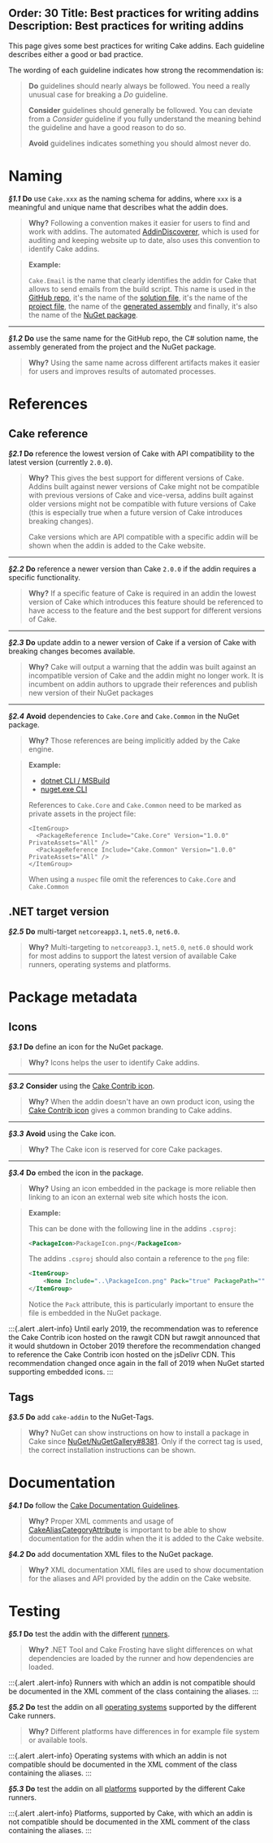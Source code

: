 Order: 30
Title: Best practices for writing addins
Description: Best practices for writing addins
---

This page gives some best practices for writing Cake addins.
Each guideline describes either a good or bad practice.

The wording of each guideline indicates how strong the recommendation is:

> **Do** guidelines should nearly always be followed.
> You need a really unusual case for breaking a _Do_ guideline.
>
> **Consider** guidelines should generally be followed.
> You can deviate from a _Consider_ guideline if you fully understand the meaning behind the guideline and have a good reason to do so.
>
> **Avoid** guidelines indicates something you should almost never do.

# Naming

**_§1.1_** **Do** use `Cake.xxx` as the naming schema for addins, where `xxx` is a meaningful and unique name that describes what the addin does.

> **Why?** Following a convention makes it easier for users to find and work with addins.
> The automated [AddinDiscoverer](https://github.com/cake-contrib/Cake.AddinDiscoverer), which is used for auditing and keeping website up to date, also uses this convention to identify Cake addins.

> **Example:**
>
> `Cake.Email` is the name that clearly identifies the addin for Cake that allows to send emails from the build script.
> This name is used in the [GitHub repo](https://github.com/cake-contrib/Cake.Email),
> it's the name of the [solution file](https://github.com/cake-contrib/Cake.Email/blob/develop/Source/Cake.Email.sln),
> it's the name of the [project file](https://github.com/cake-contrib/Cake.Email/blob/develop/Source/Cake.Email/Cake.Email.csproj),
> the name of the [generated assembly](https://github.com/cake-contrib/Cake.Email/blob/develop/Source/Cake.Email/Cake.Email.csproj#L10)
> and finally, it's also the name of the [NuGet package](https://www.nuget.org/packages/Cake.Email/).

----------------------------------------------------------------------------------------------------

**_§1.2_** **Do** use the same name for the GitHub repo, the C# solution name, the assembly generated from the project and the NuGet package.

> **Why?** Using the same name across different artifacts makes it easier for users and improves results of automated processes.

# References

## Cake reference

**_§2.1_** **Do** reference the lowest version of Cake with API compatibility to the latest version (currently `2.0.0`).

> **Why?** This gives the best support for different versions of Cake.
> Addins built against newer versions of Cake might not be compatible with previous versions of Cake and vice-versa,
> addins built against older versions might not be compatible with future versions of Cake (this is especially true when a future version of Cake introduces breaking changes).
>
> Cake versions which are API compatible with a specific addin will be shown when the addin is added to the Cake website.

----------------------------------------------------------------------------------------------------

**_§2.2_** **Do** reference a newer version than Cake `2.0.0` if the addin requires a specific functionality.

> **Why?** If a specific feature of Cake is required in an addin the lowest version of Cake which introduces this feature should be referenced
> to have access to the feature and the best support for different versions of Cake.

----------------------------------------------------------------------------------------------------

**_§2.3_** **Do** update addin to a newer version of Cake if a version of Cake with breaking changes becomes available.

> **Why?** Cake will output a warning that the addin was built against an incompatible version of Cake and the addin might no longer work.
> It is incumbent on addin authors to upgrade their references and publish new version of their NuGet packages

----------------------------------------------------------------------------------------------------

**_§2.4_** **Avoid** dependencies to `Cake.Core` and `Cake.Common` in the NuGet package.

> **Why?** Those references are being implicitly added by the Cake engine.

<blockquote class="blockquote">
  <p>
    <strong>Example:</strong>
  </p>
  <ul class="nav nav-tabs">
      <li class="active"><a data-toggle="tab" href="#dotnet">dotnet CLI / MSBuild</a></li>
      <li><a data-toggle="tab" href="#nuget">nuget.exe CLI</a></li>
  </ul>

  <div class="tab-content">
      <div id="dotnet" class="tab-pane fade in active">
         <p>
              References to <code>Cake.Core</code> and <code>Cake.Common</code> need to be marked as private assets in the project file:
          </p>
          <p>
<pre><code class="language-xml hljs">&lt;ItemGroup&gt;
  &lt;PackageReference Include="Cake.Core" Version="1.0.0" PrivateAssets="All" /&gt;
  &lt;PackageReference Include="Cake.Common" Version="1.0.0" PrivateAssets="All" /&gt;
&lt;/ItemGroup&gt;
</code></pre>
          </p>
      </div>
      <div id="nuget" class="tab-pane fade">
          <p>
              When using a <code>nuspec</code> file omit the references to <code>Cake.Core</code> and <code>Cake.Common</code>
          </p>
      </div>
  </div>
</blockquote>

## .NET target version

**_§2.5_** **Do** multi-target `netcoreapp3.1`, `net5.0`, `net6.0`.

> **Why?** Multi-targeting to `netcoreapp3.1`, `net5.0`, `net6.0` should work for most addins to support the latest version of available Cake runners, operating systems and platforms.

# Package metadata

## Icons

**_§3.1_** **Do** define an icon for the NuGet package.

> **Why?** Icons helps the user to identify Cake addins.

----------------------------------------------------------------------------------------------------

**_§3.2_** **Consider** using the [Cake Contrib icon](https://github.com/cake-contrib/graphics/blob/master/png/cake-contrib-medium.png).

> **Why?** When the addin doesn't have an own product icon, using the [Cake Contrib icon](https://github.com/cake-contrib/graphics/blob/master/png/cake-contrib-medium.png)
> gives a common branding to Cake addins.

----------------------------------------------------------------------------------------------------

**_§3.3_** **Avoid** using the Cake icon.

> **Why?** The Cake icon is reserved for core Cake packages.

----------------------------------------------------------------------------------------------------

**_§3.4_** **Do** embed the icon in the package.

> **Why?** Using an icon embedded in the package is more reliable then linking to an icon an external web site which hosts the icon.

> **Example:**
>
> This can be done with the following line in the addins `.csproj`:
>
> ```xml
> <PackageIcon>PackageIcon.png</PackageIcon>
> ```
>
> The addins `.csproj` should also contain a reference to the `png` file:
>
> ```xml
> <ItemGroup>
>     <None Include="..\PackageIcon.png" Pack="true" PackagePath="" />
> </ItemGroup>
> ```
>
> Notice the `Pack` attribute, this is particularly important to ensure the file is embedded in the NuGet package.

:::{.alert .alert-info}
Until early 2019, the recommendation was to reference the Cake Contrib icon hosted on the rawgit CDN but rawgit announced that it would shutdown in October 2019 therefore the recommendation changed to reference the Cake Contrib icon hosted on the jsDelivr CDN.
This recommendation changed once again in the fall of 2019 when NuGet started supporting embedded icons.
:::

## Tags

**_§3.5_** **Do** add `cake-addin` to the NuGet-Tags.

> **Why?** NuGet can show instructions on how to install a package in Cake since [NuGet/NuGetGallery#8381](https://github.com/NuGet/NuGetGallery/issues/8381). Only if the correct tag is used, the correct installation instructions can be shown.

# Documentation

**_§4.1_** **Do** follow the [Cake Documentation Guidelines](/community/contributing/documentation).

> **Why?** Proper XML comments and usage of [CakeAliasCategoryAttribute](/api/cake.core.annotations/cakealiascategoryattribute/)
> is important to be able to show documentation for the addin when the it is added to the Cake website.

**_§4.2_** **Do** add documentation XML files to the NuGet package.

> **Why?** XML documentation XML files are used to show documentation for the aliases and API provided by the addin on the Cake website.

# Testing

**_§5.1_** **Do** test the addin with the different [runners](/docs/running-builds/runners).

> **Why?** .NET Tool and Cake Frosting have slight differences on what dependencies are loaded by the runner and how dependencies are loaded.

:::{.alert .alert-info}
Runners with which an addin is not compatible should be documented in the XML comment of the class containing the aliases.
:::

**_§5.2_** **Do** test the addin on all [operating systems](/docs/running-builds/runners/#supported-operating-systems) supported by the different Cake runners.

> **Why?** Different platforms have differences in for example file system or available tools.

:::{.alert .alert-info}
Operating systems with which an addin is not compatible should be documented in the XML comment of the class containing the aliases.
:::

**_§5.3_** **Do** test the addin on all [platforms](/docs/running-builds/runners/#supported-platforms) supported by the different Cake runners.

:::{.alert .alert-info}
Platforms, supported by Cake, with which an addin is not compatible should be documented in the XML comment of the class containing the aliases.
:::
